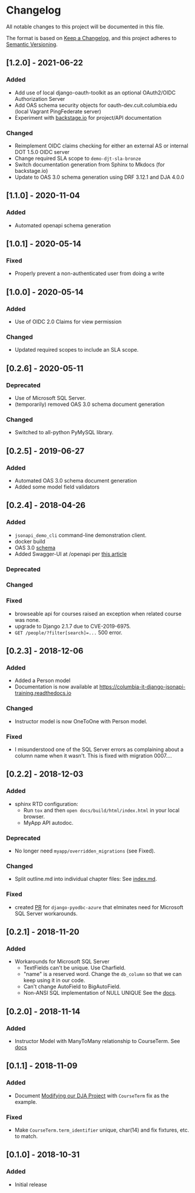 # Changelog

All notable changes to this project will be documented in this file.

The format is based on [Keep a Changelog](https://keepachangelog.com/en/1.0.0/),
and this project adheres to [Semantic Versioning](https://semver.org/spec/v2.0.0.html).

<!--
## [x.x.x] - YYYY-MM-DD

### Added

### Deprecated

### Changed

### Fixed
-->

## [1.2.0] - 2021-06-22

### Added
- Add use of local django-oauth-toolkit as an optional OAuth2/OIDC Authorization Server
- Add OAS schema security objects for oauth-dev.cuit.columbia.edu (local Vagrant PingFederate server)
- Experiment with [backstage.io](https://backstage.io) for project/API documentation

### Changed
- Reimplement OIDC claims checking for either an external AS or internal DOT 1.5.0 OIDC server
- Change required SLA scope to `demo-djt-sla-bronze`
- Switch documentation generation from Sphinx to Mkdocs (for backstage.io)
- Update to OAS 3.0 schema generation using DRF 3.12.1 and DJA 4.0.0

## [1.1.0] - 2020-11-04

### Added

- Automated openapi schema generation

## [1.0.1] - 2020-05-14

### Fixed
- Properly prevent a non-authenticated user from doing a write

## [1.0.0] - 2020-05-14

### Added
- Use of OIDC 2.0 Claims for view permission

### Changed
- Updated required scopes to include an SLA scope.

## [0.2.6] - 2020-05-11

### Deprecated
- Use of Microsoft SQL Server.
- (temporarily) removed OAS 3.0 schema document generation

### Changed
- Switched to all-python PyMySQL library.

## [0.2.5] - 2019-06-27

### Added
- Automated OAS 3.0 schema document generation
- Added some model field validators

## [0.2.4] - 2018-04-26

### Added
- `jsonapi_demo_cli` command-line demonstration client.
- docker build
- OAS 3.0 [schema](docs/schemas/myapp.yaml)
- Added Swagger-UI at /openapi per [this article](https://dev.to/matthewhegarty/swaggerui-inside-django-rest-framework-1c2p)

### Deprecated

### Changed

### Fixed
- browseable api for courses raised an exception when related course was none.
- upgrade to Django 2.1.7 due to CVE-2019-6975.
- `GET /people/?filter[search]=...` 500 error.


## [0.2.3] - 2018-12-06

### Added
- Added a Person model
- Documentation is now available at https://columbia-it-django-jsonapi-training.readthedocs.io

### Changed
- Instructor model is now OneToOne with Person model.

### Fixed
- I misunderstood one of the SQL Server errors as complaining about a column name when it wasn't.
  This is fixed with migration 0007....

## [0.2.2] - 2018-12-03

### Added
- sphinx RTD configuration:
  - Run `tox` and then `open docs/build/html/index.html` in your local browser.
  - MyApp API autodoc.

### Deprecated
- No longer need `myapp/overridden_migrations` (see Fixed).

### Changed
- Split outline.md into individual chapter files:
  See [index.md](index.md). 

### Fixed
- created [PR](https://github.com/michiya/django-pyodbc-azure/pull/189) 
  for `django-pyodbc-azure` that elminates need for Microsoft SQL Server workarounds.

## [0.2.1] - 2018-11-20

### Added
- Workarounds for Microsoft SQL Server
  - TextFields can't be unique. Use Charfield.
  - "name" is a reserved word. Change the `db_column` so that we can keep using it in our code.
  - Can't change AutoField to BigAutoField.
  - Non-ANSI SQL implementation of NULL UNIQUE
  See the [docs](docs/outline.md#advanced-topic-sql-server-workarounds).

## [0.2.0] - 2018-11-14

### Added
- Instructor Model with ManyToMany relationship to CourseTerm.
  See [docs](docs/outline.md#another-modification-add-an-instructor-model-and-additional-relationship)

## [0.1.1] - 2018-11-09

### Added
- Document [Modifying our DJA Project](docs/outline.md#modifying-our-dja-project) with `CourseTerm` fix as the example.

### Fixed
- Make `CourseTerm.term_identifier` unique, char(14) and fix fixtures, etc. to match.

## [0.1.0] - 2018-10-31

### Added

- Initial release
